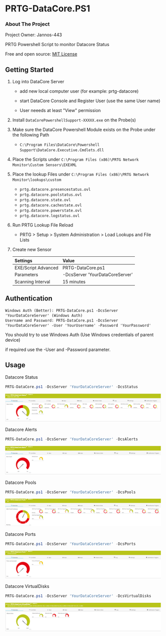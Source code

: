 # PRTG-DataCore.PS1

<!-- ABOUT THE PROJECT -->
### About The Project
Project Owner: Jannos-443

PRTG Powershell Script to monitor Datacore Status

Free and open source: [MIT License](https://github.com/Jannos-443/PRTG-DataCore/blob/main/LICENSE)


<!-- GETTING STARTED -->
## Getting Started
1. Log into DataCore Server
   
   - add new local computer user (for example: prtg-datacore)
   
   - start DataCore Console and Register User (use the same User name) 

   - User neeeds at least "View" permission
   

2. Install `DataCorePowershellSupport-XXXXX.exe` on the Probe(s) 

3. Make sure the DataCore Powershell Module exists on the Probe under the following Path
   - `C:\Program Files\DataCore\Powershell Support\DataCore.Executive.Cmdlets.dll`

4. Place the Scripts under `C:\Program Files (x86)\PRTG Network Monitor\Custom Sensors\EXEXML`

5. Place the lookup Files under `C:\Program Files (x86)\PRTG Network Monitor\lookups\custom`
   - `prtg.datacore.presencestatus.ovl`
   - `prtg.datacore.poolstatus.ovl`
   - `prtg.datacore.state.ovl`
   - `prtg.datacore.cachestate.ovl`
   - `prtg.datacore.powerstate.ovl`
   - `prtg.datacore.logstatus.ovl`

6. Run PRTG Lookup File Reload
   - PRTG > Setup > System Administration > Load Lookups and File Lists 

7. Create new Sensor

   | Settings | Value |
   | --- | --- |
   | EXE/Script Advanced | PRTG-DataCore.ps1 |
   | Parameters | -DcsServer 'YourDataCoreServer'|
   | Scanning Interval | 15 minutes |


## Authentication

    Windows Auth (Better): PRTG-DataCore.ps1 -DcsServer 'YourDataCoreServer' (Windows Auth)
    Username and Password: PRTG-DataCore.ps1 -DcsServer 'YourDataCoreServer' -User 'YourUsername' -Password 'YourPassword' 
    
You should try to use Windows Auth (Use Windows credentials of parent device)

if required use the -User and -Password parameter.

## Usage

Datacore Status
```powershell
PRTG-DataCore.ps1 -DcsServer 'YourDataCoreServer' -DcsStatus
```
![PRTG-DataCore-Status](media/Status.png)


Datacore Alerts
```powershell
PRTG-DataCore.ps1 -DcsServer 'YourDataCoreServer' -DcsAlerts
```
![PRTG-DataCore-Alerts](media/Alerts.png)


Datacore Pools
```powershell
PRTG-DataCore.ps1 -DcsServer 'YourDataCoreServer' -DcsPools
```
![PRTG-DataCore-Pools](media/Pools.png)


Datacore Ports
```powershell
PRTG-DataCore.ps1 -DcsServer 'YourDataCoreServer' -DcsPorts
```
![PRTG-DataCore-Ports](media/Ports.png)


Datacore VirtualDisks
```powershell
PRTG-DataCore.ps1 -DcsServer 'YourDataCoreServer' -DcsVirtualDisks
```
![PRTG-DataCore-VirtualDisks](media/VirtualDisks.png)
